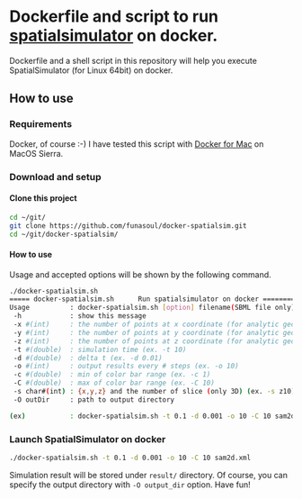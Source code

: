 # Dockerfile and script to run [spatialsimulator](https://github.com/spatialsimulator) on docker.
Dockerfile and a shell script in this repository will help you execute SpatialSimulator (for Linux 64bit) on docker.

## How to use
### Requirements
Docker, of course :-)
I have tested this script with [Docker for Mac](https://www.docker.com/products/docker#/mac) on MacOS Sierra.

### Download and setup
#### Clone this project
```sh
cd ~/git/
git clone https://github.com/funasoul/docker-spatialsim.git
cd ~/git/docker-spatialsim/
```

#### How to use
Usage and accepted options will be shown by the following command.
```sh
./docker-spatialsim.sh
===== docker-spatialsim.sh      Run spatialsimulator on docker ===================
Usage          : docker-spatialsim.sh [option] filename(SBML file only)
 -h            : show this message
 -x #(int)     : the number of points at x coordinate (for analytic geometry only) (ex. -x 100)
 -y #(int)     : the number of points at y coordinate (for analytic geometry only) (ex. -y 100)
 -z #(int)     : the number of points at z coordinate (for analytic geometry only) (ex. -z 100)
 -t #(double)  : simulation time (ex. -t 10)
 -d #(double)  : delta t (ex. -d 0.01)
 -o #(int)     : output results every # steps (ex. -o 10)
 -c #(double)  : min of color bar range (ex. -c 1)
 -C #(double)  : max of color bar range (ex. -C 10)
 -s char#(int) : {x,y,z} and the number of slice (only 3D) (ex. -s z10)
 -O outDir     : path to output directory

(ex)           : docker-spatialsim.sh -t 0.1 -d 0.001 -o 10 -C 10 sam2d.xml
```

### Launch SpatialSimulator on docker
```sh
./docker-spatialsim.sh -t 0.1 -d 0.001 -o 10 -C 10 sam2d.xml
```
Simulation result will be stored under `result/` directory. Of course, you can specify the output directory with `-O output_dir` option.
Have fun!
